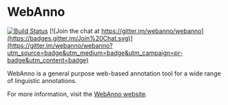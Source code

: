# WebAnno

[![Build Status](https://zoidberg.ukp.informatik.tu-darmstadt.de:443/jenkins/job/WebAnno%20(GitHub)%20(master)/badge/icon)](https://zoidberg.ukp.informatik.tu-darmstadt.de:443/jenkins/job/WebAnno%20(GitHub)%20(master)/) [![Join the chat at https://gitter.im/webanno/webanno](https://badges.gitter.im/Join%20Chat.svg)](https://gitter.im/webanno/webanno?utm_source=badge&utm_medium=badge&utm_campaign=pr-badge&utm_content=badge)

WebAnno is a general purpose web-based annotation tool for a wide range of linguistic annotations.

For more information, visit the [WebAnno website](https://webanno.github.io/webanno/).
